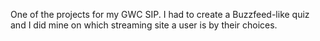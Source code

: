 One of the projects for my GWC SIP. I had to create a Buzzfeed-like quiz and I did mine on which streaming site a user is by their choices.

